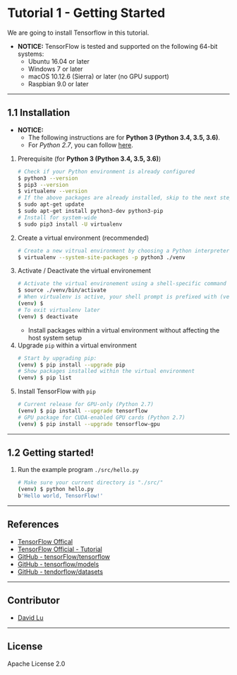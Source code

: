 # Tutorial 1 - Getting Started

We are going to install Tensorflow in this tutorial.

* **NOTICE:** TensorFlow is tested and supported on the following 64-bit systems:
    * Ubuntu 16.04 or later
    * Windows 7 or later
    * macOS 10.12.6 (Sierra) or later (no GPU support)
    * Raspbian 9.0 or later

---
## 1.1 Installation 

* **NOTICE:** 
    * The following instructions are for **Python 3 (Python 3.4, 3.5, 3.6)**.
    * For *Python 2.7*, you can follow [here](https://www.tensorflow.org/install/pip?lang=python2).

1. Prerequisite (for **Python 3 (Python 3.4, 3.5, 3.6)**)
    ```bash
    # Check if your Python environment is already configured
    $ python3 --version
    $ pip3 --version
    $ virtualenv --version
    # If the above packages are already installed, skip to the next step
    $ sudo apt-get update
    $ sudo apt-get install python3-dev python3-pip
    # Install for system-wide
    $ sudo pip3 install -U virtualenv
    ```
2. Create a virtual environment (recommended)
    ```bash
    # Create a new vitrual environment by choosing a Python interpreter and making a ./env directory to hold it
    $ virtualenv --system-site-packages -p python3 ./venv
3. Activate / Deactivate the virtual environement
    ```bash
    # Activate the virtual environement using a shell-specific command (e.g., sg, bash, etc.)
    $ source ./venv/bin/activate
    # When virtualenv is active, your shell prompt is prefixed with (venv).
    (venv) $
    # To exit virtualenv later
    (venv) $ deactivate
    ```
    * Install packages within a virtual environment without affecting the host system setup
4. Upgrade `pip` within a virtual environment
    ```bash
    # Start by upgrading pip:
    (venv) $ pip install --upgrade pip
    # Show packages installed within the virtual environment
    (venv) $ pip list
    ```
5. Install TensorFlow with `pip`
     ```bash
     # Current release for GPU-only (Python 2.7)
     (venv) $ pip install --upgrade tensorflow
     # GPU package for CUDA-enabled GPU cards (Python 2.7)
     (venv) $ pip install --upgrade tensorflow-gpu
     ```

---
## 1.2 Getting started!

1. Run the example program `./src/hello.py`
    ```bash
    # Make sure your current directory is "./src/"
    (venv) $ python hello.py
    b'Hello world, TensorFlow!'
    ```

---
## References

* [TensorFlow Offical](https://www.tensorflow.org/)
* [TensorFlow Official - Tutorial](https://www.tensorflow.org/tutorials/)
* [GitHub - tensorFlow/tensorflow](https://github.com/tensorflow/tensorflow)
* [GitHub - tensorflow/models](https://github.com/tensorflow/models)
* [GitHub - tendorflow/datasets](https://github.com/tensorflow/datasets)

---
## Contributor

* [David Lu](https://github.com/yungshenglu)

---
## License

Apache License 2.0
